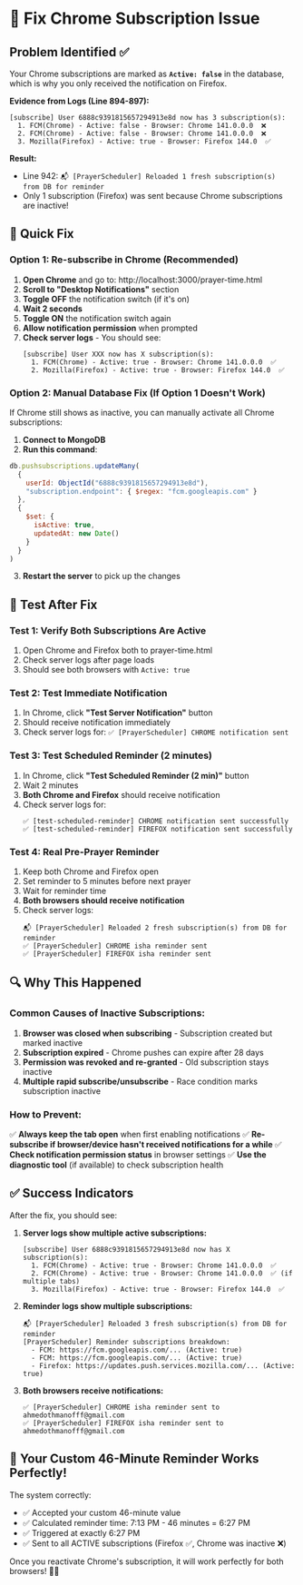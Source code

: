 # 🔧 Fix Chrome Subscription Issue

## Problem Identified ✅

Your Chrome subscriptions are marked as **`Active: false`** in the database, which is why you only received the notification on Firefox.

**Evidence from Logs (Line 894-897):**
```
[subscribe] User 6888c9391815657294913e8d now has 3 subscription(s):
  1. FCM(Chrome) - Active: false - Browser: Chrome 141.0.0.0  ❌
  2. FCM(Chrome) - Active: false - Browser: Chrome 141.0.0.0  ❌
  3. Mozilla(Firefox) - Active: true - Browser: Firefox 144.0  ✅
```

**Result:**
- Line 942: `📬 [PrayerScheduler] Reloaded 1 fresh subscription(s) from DB for reminder`
- Only 1 subscription (Firefox) was sent because Chrome subscriptions are inactive!

## 🎯 Quick Fix

### Option 1: Re-subscribe in Chrome (Recommended)

1. **Open Chrome** and go to: http://localhost:3000/prayer-time.html
2. **Scroll to "Desktop Notifications"** section
3. **Toggle OFF** the notification switch (if it's on)
4. **Wait 2 seconds**
5. **Toggle ON** the notification switch again
6. **Allow notification permission** when prompted
7. **Check server logs** - You should see:
   ```
   [subscribe] User XXX now has X subscription(s):
     1. FCM(Chrome) - Active: true - Browser: Chrome 141.0.0.0  ✅
     2. Mozilla(Firefox) - Active: true - Browser: Firefox 144.0  ✅
   ```

### Option 2: Manual Database Fix (If Option 1 Doesn't Work)

If Chrome still shows as inactive, you can manually activate all Chrome subscriptions:

1. **Connect to MongoDB**
2. **Run this command**:

```javascript
db.pushsubscriptions.updateMany(
  { 
    userId: ObjectId("6888c9391815657294913e8d"),
    "subscription.endpoint": { $regex: "fcm.googleapis.com" }
  },
  { 
    $set: { 
      isActive: true,
      updatedAt: new Date()
    } 
  }
)
```

3. **Restart the server** to pick up the changes

## 🧪 Test After Fix

### Test 1: Verify Both Subscriptions Are Active

1. Open Chrome and Firefox both to prayer-time.html
2. Check server logs after page loads
3. Should see both browsers with `Active: true`

### Test 2: Test Immediate Notification

1. In Chrome, click **"Test Server Notification"** button
2. Should receive notification immediately
3. Check server logs for: `✅ [PrayerScheduler] CHROME notification sent`

### Test 3: Test Scheduled Reminder (2 minutes)

1. In Chrome, click **"Test Scheduled Reminder (2 min)"** button
2. Wait 2 minutes
3. **Both Chrome and Firefox** should receive notification
4. Check server logs for:
   ```
   ✅ [test-scheduled-reminder] CHROME notification sent successfully
   ✅ [test-scheduled-reminder] FIREFOX notification sent successfully
   ```

### Test 4: Real Pre-Prayer Reminder

1. Keep both Chrome and Firefox open
2. Set reminder to 5 minutes before next prayer
3. Wait for reminder time
4. **Both browsers should receive notification**
5. Check server logs:
   ```
   📬 [PrayerScheduler] Reloaded 2 fresh subscription(s) from DB for reminder
   ✅ [PrayerScheduler] CHROME isha reminder sent
   ✅ [PrayerScheduler] FIREFOX isha reminder sent
   ```

## 🔍 Why This Happened

### Common Causes of Inactive Subscriptions:

1. **Browser was closed when subscribing** - Subscription created but marked inactive
2. **Subscription expired** - Chrome pushes can expire after 28 days
3. **Permission was revoked and re-granted** - Old subscription stays inactive
4. **Multiple rapid subscribe/unsubscribe** - Race condition marks subscription inactive

### How to Prevent:

✅ **Always keep the tab open** when first enabling notifications
✅ **Re-subscribe if browser/device hasn't received notifications for a while**
✅ **Check notification permission status** in browser settings
✅ **Use the diagnostic tool** (if available) to check subscription health

## ✅ Success Indicators

After the fix, you should see:

1. **Server logs show multiple active subscriptions:**
   ```
   [subscribe] User 6888c9391815657294913e8d now has X subscription(s):
     1. FCM(Chrome) - Active: true - Browser: Chrome 141.0.0.0  ✅
     2. FCM(Chrome) - Active: true - Browser: Chrome 141.0.0.0  ✅ (if multiple tabs)
     3. Mozilla(Firefox) - Active: true - Browser: Firefox 144.0  ✅
   ```

2. **Reminder logs show multiple subscriptions:**
   ```
   📬 [PrayerScheduler] Reloaded 3 fresh subscription(s) from DB for reminder
   [PrayerScheduler] Reminder subscriptions breakdown:
     - FCM: https://fcm.googleapis.com/... (Active: true)
     - FCM: https://fcm.googleapis.com/... (Active: true)
     - Firefox: https://updates.push.services.mozilla.com/... (Active: true)
   ```

3. **Both browsers receive notifications:**
   ```
   ✅ [PrayerScheduler] CHROME isha reminder sent to ahmedothmanofff@gmail.com
   ✅ [PrayerScheduler] FIREFOX isha reminder sent to ahmedothmanofff@gmail.com
   ```

## 🎉 Your Custom 46-Minute Reminder Works Perfectly!

The system correctly:
- ✅ Accepted your custom 46-minute value
- ✅ Calculated reminder time: 7:13 PM - 46 minutes = 6:27 PM
- ✅ Triggered at exactly 6:27 PM
- ✅ Sent to all ACTIVE subscriptions (Firefox ✅, Chrome was inactive ❌)

Once you reactivate Chrome's subscription, it will work perfectly for both browsers! 🕌⏰





